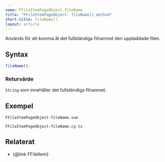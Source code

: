 ```yaml
---
name: FFileItemPageObject.fileName
title: "FFileItemPageObject: fileName() method"
short-title: fileName()
layout: article
---
```


Används för att komma åt det fullständiga filnamnet den uppladdade filen.

## Syntax

```ts nocompile nolint
fileName();
```

### Returvärde

`String` som innehåller det fullständiga filnamnet.

## Exempel

```import static
FFileItemPageObject-fileName.vue
```

```import static
FFileItemPageObject-fileName.cy.ts
```

## Relaterat

- {@link FFileItem}
